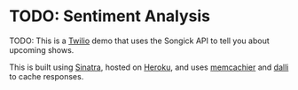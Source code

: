 TODO: Sentiment Analysis
================

TODO: This is a [Twilio](http://www.twilio.com) demo that uses the Songick API to tell you about upcoming shows.

This is built using [Sinatra](http://www.sinatrarb.com), hosted on [Heroku](http://bands-sms.herokuapp.com/), and uses [memcachier](http://memcachier.com) and [dalli](https://github.com/mperham/dalli) to cache responses.